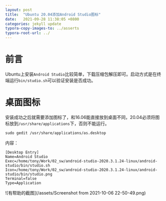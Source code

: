 ```yaml
---
layout: post
title:  "Ubuntu 20.04添加Android Studio图标"
date:   2021-09-28 11:38:05 +0800
categories: jekyll update
typora-copy-images-to: ../asserts
typora-root-url: ../
---
```


# 前言

Ubuntu上安装`Android Studio`比较简单，下载压缩包解压即可。启动方式是在终端运行`bin/studio.sh`可以验证安装是否成功。

# 桌面图标
安装成功之后就需要添加图标了，和16.06能直接放到桌面不同，20.04必须将图标放到`/usr/share/applications`下，否则不能运行。

```
sudo gedit /usr/share/applications/as.desktop
```
内容：
```
[Desktop Entry]
Name=Android Studio
Exec=/home/tony/Work/02_sw/android-studio-2020.3.1.24-linux/android-studio/bin/studio.sh
Icon=/home/tony/Work/02_sw/android-studio-2020.3.1.24-linux/android-studio/bin/studio.png
Terminal=false
Type=Application
```


![有帮助的截图](/assets/Screenshot from 2021-10-06 22-50-49.png)
